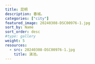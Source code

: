 ```yaml
---
title: 昆明
description: 春城。
categories: ["city"]
featured_image: 20240308-DSC00976-1.jpg
sort_by: Name
sort_order: desc
#type: gallery
weight: 5
resources:
  - src: 20240308-DSC00976-1.jpg
    title: 滇池。
---
```

